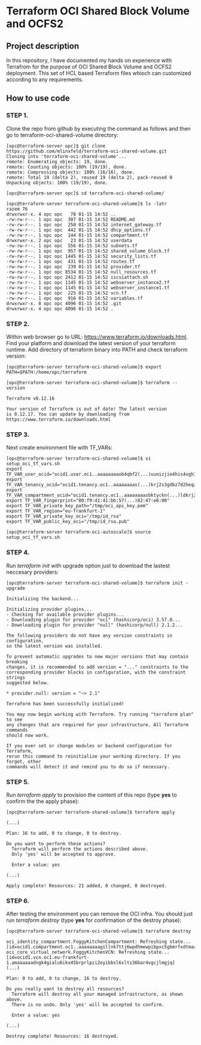 # Terraform OCI Shared Block Volume and OCFS2

## Project description

In this repository, I have documented my hands on experience with Terrafrom for the purpose of OCI Shared Block Volume and OCFS2 deployment. This set of HCL based Terraform files whioch can customized according to any requirements.   

## How to use code 

### STEP 1.

Clone the repo from github by executing the command as follows and then go to terraform-oci-shared-volume directory:

```
[opc@terraform-server opc]$ git clone https://github.com/mlinxfeld/terraform-oci-shared-volume.git
Cloning into 'terraform-oci-shared-volume'...
remote: Enumerating objects: 19, done.
remote: Counting objects: 100% (19/19), done.
remote: Compressing objects: 100% (16/16), done.
remote: Total 19 (delta 2), reused 19 (delta 2), pack-reused 0
Unpacking objects: 100% (19/19), done.

[opc@terraform-server opc]$ cd terraform-oci-shared-volume/

[opc@terraform-server terraform-oci-shared-volume]$ ls -latr
razem 76
drwxrwxr-x. 4 opc opc   78 01-15 14:52 ..
-rw-rw-r--. 1 opc opc  307 01-15 14:52 README.md
-rw-rw-r--. 1 opc opc  250 01-15 14:52 internet_gateway.tf
-rw-rw-r--. 1 opc opc  442 01-15 14:52 dhcp_options.tf
-rw-rw-r--. 1 opc opc  144 01-15 14:52 compartment.tf
drwxrwxr-x. 2 opc opc   23 01-15 14:52 userdata
-rw-rw-r--. 1 opc opc  556 01-15 14:52 subnets.tf
-rw-rw-r--. 1 opc opc  957 01-15 14:52 shared_volume_block.tf
-rw-rw-r--. 1 opc opc 1445 01-15 14:52 security_lists.tf
-rw-rw-r--. 1 opc opc  431 01-15 14:52 routes.tf
-rw-rw-r--. 1 opc opc  239 01-15 14:52 provider.tf
-rw-rw-r--. 1 opc opc 8534 01-15 14:52 null_resources.tf
-rw-rw-r--. 1 opc opc 2412 01-15 14:52 iscsiattach.sh
-rw-rw-r--. 1 opc opc 1145 01-15 14:52 webserver_instance2.tf
-rw-rw-r--. 1 opc opc 1145 01-15 14:52 webserver_instance1.tf
-rw-rw-r--. 1 opc opc  225 01-15 14:52 vcn.tf
-rw-rw-r--. 1 opc opc  916 01-15 14:52 variables.tf
drwxrwxr-x. 8 opc opc 4096 01-15 14:52 .git
drwxrwxr-x. 4 opc opc 4096 01-15 14:52 .

```

### STEP 2.

Within web browser go to URL: https://www.terraform.io/downloads.html. Find your platform and download the latest version of your terraform runtime. Add directory of terraform binary into PATH and check terraform version:

```
[opc@terraform-server terraform-oci-shared-volume]$ export PATH=$PATH:/home/opc/terraform

[opc@terraform-server terraform-oci-shared-volume]$ terraform --version

Terraform v0.12.16

Your version of Terraform is out of date! The latest version
is 0.12.17. You can update by downloading from https://www.terraform.io/downloads.html
```

### STEP 3. 
Next create environment file with TF_VARs:

```
[opc@terraform-server terraform-oci-shared-volume]$ vi setup_oci_tf_vars.sh
export TF_VAR_user_ocid="ocid1.user.oc1..aaaaaaaaob4qbf2(...)uunizjie4his4vgh3jx5jxa"
export TF_VAR_tenancy_ocid="ocid1.tenancy.oc1..aaaaaaaas(...)krj2s3gdbz7d2heqzzxn7pe64ksbia"
export TF_VAR_compartment_ocid="ocid1.tenancy.oc1..aaaaaaaasbktyckn(...)ldkrj2s3gdbz7d2heqzzxn7pe64ksbia"
export TF_VAR_fingerprint="00:f9:d1:41:bb:57(...)82:47:e6:00"
export TF_VAR_private_key_path="/tmp/oci_api_key.pem"
export TF_VAR_region="eu-frankfurt-1"
export TF_VAR_private_key_oci="/tmp/id_rsa"
export TF_VAR_public_key_oci="/tmp/id_rsa.pub"

[opc@terraform-server terraform-oci-autoscale]$ source setup_oci_tf_vars.sh
```

### STEP 4.
Run *terraform init* with upgrade option just to download the lastest neccesary providers:

```
[opc@terraform-server terraform-oci-shared-volume]$ terraform init -upgrade

Initializing the backend...

Initializing provider plugins...
- Checking for available provider plugins...
- Downloading plugin for provider "oci" (hashicorp/oci) 3.57.0...
- Downloading plugin for provider "null" (hashicorp/null) 2.1.2...

The following providers do not have any version constraints in configuration,
so the latest version was installed.

To prevent automatic upgrades to new major versions that may contain breaking
changes, it is recommended to add version = "..." constraints to the
corresponding provider blocks in configuration, with the constraint strings
suggested below.

* provider.null: version = "~> 2.1"

Terraform has been successfully initialized!

You may now begin working with Terraform. Try running "terraform plan" to see
any changes that are required for your infrastructure. All Terraform commands
should now work.

If you ever set or change modules or backend configuration for Terraform,
rerun this command to reinitialize your working directory. If you forget, other
commands will detect it and remind you to do so if necessary.
```

### STEP 5.
Run *terraform apply* to provision the content of this repo (type **yes** to confirm the the apply phase):

```
[opc@terraform-server terraform-shared-volume]$ terraform apply

(...)

Plan: 16 to add, 0 to change, 0 to destroy.

Do you want to perform these actions?
  Terraform will perform the actions described above.
  Only 'yes' will be accepted to approve.

  Enter a value: yes

(...)

Apply complete! Resources: 21 added, 0 changed, 0 destroyed.

```

### STEP 6.
After testing the environment you can remove the OCI infra. You should just run *terraform destroy* (type **yes** for confirmation of the destroy phase):

```
[opc@terraform-server terraform-oci-shared-volume]$ terraform destroy

oci_identity_compartment.FoggyKitchenCompartment: Refreshing state... [id=ocid1.compartment.oc1..aaaaaaaagillnk7ttj6wpdhmewpibpxc5gbmrfxdtmaa3gfgjzbudesm3tsq]
oci_core_virtual_network.FoggyKitchenVCN: Refreshing state... [id=ocid1.vcn.oc1.eu-frankfurt-1.amaaaaaadngk4gialu6ikx45brprlpzi2oyibbsl6slts36bar4vgcjlmgjq]
(...)

Plan: 0 to add, 0 to change, 16 to destroy.

Do you really want to destroy all resources?
  Terraform will destroy all your managed infrastructure, as shown above.
  There is no undo. Only 'yes' will be accepted to confirm.

  Enter a value: yes

(...)

Destroy complete! Resources: 16 destroyed.
```
